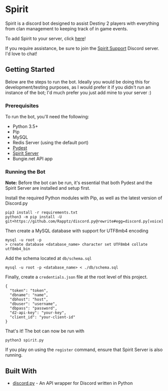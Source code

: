 # Spirit

Spirit is a discord bot designed to assist Destiny 2 players with everything from clan management to keeping track of in game events.

To add Spirit to your server, click [here](https://discordapp.com/oauth2/authorize?client_id=335084645743984641&scope=bot&permissions=523344)!

If you require assistance, be sure to join the [Spirit Support](https://discord.gg/GXCFpkr) Discord server. I'd love to chat!

## Getting Started
Below are the steps to run the bot. Ideally you would be doing this for development/testing purposes,
as I would prefer it if you didn't run an instance of the bot; I'd much prefer you just add mine to
your server :)

### Prerequisites
To run the bot, you'll need the following:
- Python 3.5+
- Pip
- MySQL
- Redis Server (using the default port)
- [Pydest](https://www.github.com/jgayfer/pydest)
- [Spirit Server](https://www.github.com/jgayfer/spirit-server)
- Bungie.net API app

### Running the Bot

**Note:** Before the bot can be run, it's essential that both Pydest and the Spirit Server are installed and setup first.

Install the required Python modules with Pip, as well as the latest version of Discord.py
```
pip3 install -r requirements.txt
python3 -m pip install -U git+https://github.com/Rapptz/discord.py@rewrite#egg=discord.py[voice]
```
Then create a MySQL database with support for UTF8mb4 encoding
```
mysql -u root -p
> create database <database_name> character set UTF8mb4 collate utf8mb4_bin
```
 Add the schema located at `db/schema.sql`
```
mysql -u root -p <database_name> < ./db/schema.sql
```

Finally, create a `credentials.json` file at the root level of this project.
```
{
  "token": "token",
  "dbname": "name",
  "dbhost": "host",
  "dbuser": "username",
  "dbpass": "password",
  "d2-api-key": "your-key",
  "client_id": "your-client-id"
}

```
That's it! The bot can now be run with
```
python3 spirit.py
```

If you play on using the `register` command, ensure that Spirit Server is also running.

## Built With
- [discord.py](https://github.com/Rapptz/discord.py) - An API wrapper for Discord written in Python
